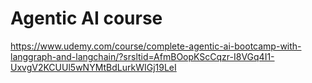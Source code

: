 # Agentic AI course
https://www.udemy.com/course/complete-agentic-ai-bootcamp-with-langgraph-and-langchain/?srsltid=AfmBOopKScCqzr-I8VGq4I1-UxvgV2KCUUl5wNYMtBdLurkWIGj19LeI

